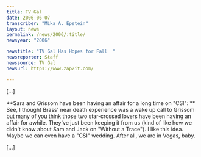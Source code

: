 ```yaml
---
title: TV Gal
date: 2006-06-07
transcriber: "Mika A. Epstein"
layout: news
permalink: /news/2006/:title/
newsyear: "2006"

newstitle: "TV Gal Has Hopes for Fall  "
newsreporter: Staff
newssource: TV Gal
newsurl: https://www.zap2it.com/

---
```


[...]

**Sara and Grissom have been having an affair for a long time on "CSI": ** See, I thought Brass' near death experience was a wake up call to Grissom but many of you think those two star-crossed lovers have been having an affair for awhile. They've just been keeping it from us (kind of like how we didn't know about Sam and Jack on "Without a Trace"). I like this idea. Maybe we can even have a "CSI" wedding. After all, we are in Vegas, baby.

[...]
